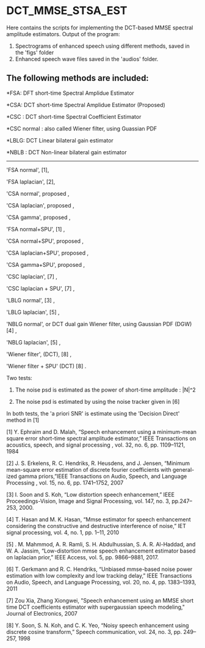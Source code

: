 # DCT_MMSE_STSA_EST

Here contains the scripts for implementing the DCT-based MMSE spectral amplitude estimators.
Output of the program:
1. Spectrograms of enhanced speech using different methods, saved in the 'figs' folder
2. Enhanced speech wave files saved in the 'audios' folder.

The following methods are included:
----------------------------------------------------------------------------------------------
*FSA: DFT short-time Spectral Amplidue Estimator

*CSA: DCT short-time Spectral Amplidue Estimator (Proposed)

*CSC : DCT short-time Spectral Coefficient Estimator

*CSC normal : also called Wiener filter, using Guassian PDF

*LBLG: DCT Linear bilateral gain estimator

*NBLB : DCT Non-linear bilateral gain estimator

---------------------------------------------------------------------------------------------

'FSA normal', [1],

'FSA laplacian', [2],
            
'CSA normal', proposed ,

'CSA laplacian', proposed ,

'CSA gamma', proposed ,

'FSA normal+SPU', [1] ,

'CSA normal+SPU', proposed , 

'CSA laplacian+SPU', proposed ,

'CSA gamma+SPU', proposed ,

'CSC laplacian', [7] ,

'CSC laplacian + SPU', [7] ,

'LBLG normal', [3] ,

'LBLG laplacian', [5] ,

'NBLG normal', or DCT dual gain Wiener filter, using Gaussian PDF (DGW) [4] ,

'NBLG laplacian', [5] ,

'Wiener filter', (DCT), [8] ,

'Wiener filter + SPU' (DCT) [8] .

Two tests:

1.  The noise psd is estimated as the power of short-time amplitude : |N|^2 
    
2.  The noise psd is estimated by using the noise tracker given in [6]

In both tests, the 'a priori SNR' is estimate using the 'Decision Direct' method in [1]


[1] Y. Ephraim and D. Malah, “Speech enhancement using a minimum-mean square error short-time spectral amplitude estimator,” IEEE Transactions on acoustics, speech, and signal processing , vol. 32, no. 6, pp. 1109–1121, 1984

[2] J. S. Erkelens, R. C. Hendriks, R. Heusdens, and J. Jensen, “Minimum mean-square error estimation of discrete fourier coefficients with general-ized gamma priors,”IEEE Transactions on Audio, Speech, and Language Processing , vol. 15, no. 6, pp. 1741–1752, 2007

[3] I. Soon and S. Koh, “Low distortion speech enhancement,” IEEE Proceedings-Vision, Image and Signal Processing, vol. 147, no. 3, pp.247–253, 2000.

[4] T. Hasan and M. K. Hasan, “Mmse estimator for speech enhancement considering the constructive and destructive interference of noise,” IET signal processing, vol. 4, no. 1, pp. 1–11, 2010

[5] . M. Mahmmod, A. R. Ramli, S. H. Abdulhussian, S. A. R. Al-Haddad, and W. A. Jassim, “Low-distortion mmse speech enhancement estimator based on laplacian prior,” IEEE Access, vol. 5, pp. 9866–9881, 2017.

[6] T. Gerkmann and R. C. Hendriks, “Unbiased mmse-based noise power estimation with low complexity and low tracking delay,” IEEE Transactions on Audio, Speech, and Language Processing, vol. 20, no. 4, pp. 1383–1393, 2011

[7] Zou Xia, Zhang Xiongwei, "Speech enhancement using an MMSE short time DCT coefficients estimator with supergaussian speech modeling," Journal of Electronics, 2007

[8] Y. Soon, S. N. Koh, and C. K. Yeo, “Noisy speech enhancement using discrete cosine transform,” Speech communication, vol. 24, no. 3, pp. 249–257, 1998

